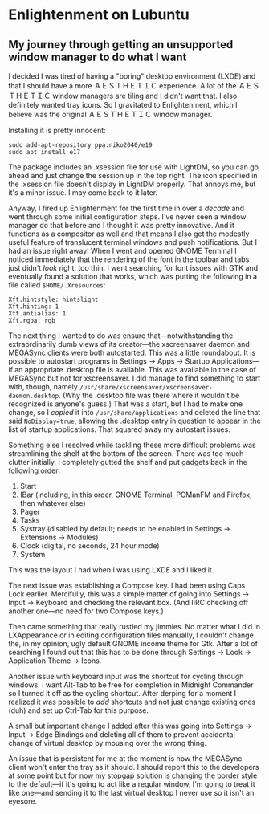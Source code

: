 # Enlightenment on Lubuntu
## My journey through getting an unsupported window manager to do what I want

I decided I was tired of having a "boring" desktop environment (LXDE) and that
I should have a more ＡＥＳＴＨＥＴＩＣ experience. A lot of the
ＡＥＳＴＨＥＴＩＣ window managers are tiling and I didn't want that. I also
definitely wanted tray icons. So I gravitated to Enlightenment, which I believe
was the original ＡＥＳＴＨＥＴＩＣ window manager.

Installing it is pretty innocent:

```
sudo add-apt-repository ppa:niko2040/e19
sudo apt install e17
```

The package includes an .xsession file for use with LightDM, so you can go
ahead and just change the session up in the top right. The icon specified in
the .xsession file doesn't display in LightDM properly. That annoys me, but
it's a minor issue. I may come back to it later.

Anyway, I fired up Enlightenment for the first time in over a *decade* and went
through some initial configuration steps. I've never seen a window manager do
that before and I thought it was pretty innovative. And it functions as a
compositor as well and that means I also get the modestly useful feature of
translucent terminal windows and push notifications.  But I had an issue right
away! When I went and opened GNOME Terminal I noticed immediately that the
rendering of the font in the toolbar and tabs just didn't *look* right, too
thin. I went searching for font issues with GTK and eventually found a solution
that works, which was putting the following in a file called
`$HOME/.Xresources`:

```
Xft.hintstyle: hintslight
Xft.hinting: 1
Xft.antialias: 1
Xft.rgba: rgb
```

The next thing I wanted to do was ensure that—notwithstanding the
extraordinarily dumb views of its creator—the xscreensaver daemon and MEGASync
clients were both autostarted. This was a little roundabout. It is possible to
autostart programs in Settings → Apps → Startup Applications—if an appropriate
.desktop file is available. This was available in the case of MEGASync but not
for xscreensaver. I did manage to find something to start with, though, namely
`/usr/share/xscreensaver/xscreensaver-daemon.desktop`. (Why the .desktop file
was there where it wouldn't be recognized is anyone's guess.) That was a start,
but I had to make one change, so I *copied* it into `/usr/share/applications`
and deleted the line that said `NoDisplay=true`, allowing the .desktop entry in
question to appear in the list of startup applications. That squared away my
autostart issues.

Something else I resolved while tackling these more difficult problems was
streamlining the shelf at the bottom of the screen. There was too much clutter
initially. I completely gutted the shelf and put gadgets back in the following
order:

1. Start
2. IBar (including, in this order, GNOME Terminal, PCManFM and Firefox, then
whatever else)
3. Pager
4. Tasks
5. Systray (disabled by default; needs to be enabled in Settings → Extensions →
Modules)
6. Clock (digital, no seconds, 24 hour mode)
7. System

This was the layout I had when I was using LXDE and I liked it.

The next issue was establishing a Compose key. I had been using Caps Lock
earlier. Mercifully, this was a simple matter of going into Settings → Input →
Keyboard and checking the relevant box. (And IIRC checking off another one—no
need for two Compose keys.)

Then came something that really rustled my jimmies. No matter what I did in
LXAppearance or in editing configuration files manually, I couldn't change the,
in my opinion, ugly default GNOME income theme for Gtk. After a lot of
searching I found out that this has to be done through Settings → Look →
Application Theme → Icons.

Another issue with keyboard input was the shortcut for cycling through windows.
I want Alt-Tab to be free for completion in Midnight Commander so I turned it
off as the cycling shortcut. After derping for a moment I realized it was
possible to *add* shortcuts and not just change existing ones (duh) and set up
Ctrl-Tab for this purpose.

A small but important change I added after this was going into Settings → Input
→ Edge Bindings and deleting all of them to prevent accidental change of
virtual desktop by mousing over the wrong thing.

An issue that is persistent for me at the moment is how the MEGASync client
won't enter the tray as it should. I should report this to the developers at
some point but for now my stopgap solution is changing the border style to the
default—if it's going to act like a regular window, I'm going to treat it like
one—and sending it to the last virtual desktop I never use so it isn't an
eyesore.
